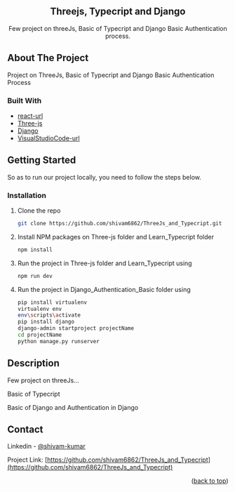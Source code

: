 <div align="center">
<h2 align="center">Threejs, Typecript and Django</h2>
  <p align="center">
   Few project on threeJs, Basic of Typecript and Django Basic Authentication process.
    <br />
</div>

## About The Project

Project on ThreeJs, Basic of Typecript and Django Basic Authentication Process

### Built With

- [react-url]
- [Three-js]
- [Django]
- [VisualStudioCode-url]

## Getting Started

So as to run our project locally, you need to follow the steps below.

### Installation

1. Clone the repo
   ```sh
   git clone https://github.com/shivam6862/ThreeJs_and_Typecript.git
   ```
2. Install NPM packages on Three-js folder and Learn_Typecript folder
   ```sh
   npm install
   ```
3. Run the project in Three-js folder and Learn_Typecript using
   ```sh
   npm run dev
   ```
4. Run the project in Django_Authentication_Basic folder using
   ```sh
   pip install virtualenv
   virtualenv env
   env\scripts\activate
   pip install django
   django-admin startproject projectName
   cd projectName
   python manage.py runserver
   ```

## Description

Few project on threeJs...<br/>

Basic of Typecript<br/>

Basic of Django and Authentication in Django <br/>

## Contact

Linkedin - [@shivam-kumar](https://www.linkedin.com/in/shivam-kumar-14701b249/)

Project Link: [https://github.com/shivam6862/ThreeJs_and_Typecript](https://github.com/shivam6862/ThreeJs_and_Typecript)

<p align="right">(<a href="#readme-top">back to top</a>)</p>

[react-url]: https://reactjs.org/
[react.js]: https://img.shields.io/badge/React-20232A?style=for-the-badge&logo=react&logoColor=61DAFB
[three-js]: https://threejs.org/docs/index.html#manual/en/introduction/Installation
[Django]: https://github.com/django/django
[visualstudiocode-url]: https://code.visualstudio.com/
